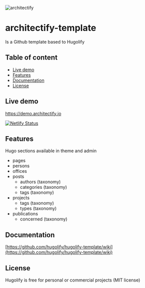 ![architectify](https://user-images.githubusercontent.com/4457294/220885384-8a73d9d4-09fe-4f49-b0d8-6b62e31ad211.png)


# architectify-template

Is a Github template based to Hugolify

## Table of content
- [Live demo](#live-demo)
- [Features](#features)
- [Documentation](#documentation)
- [License](#license)

## Live demo
https://demo.architectify.io

[![Netlify Status](https://api.netlify.com/api/v1/badges/1cdfe84f-6c8a-4bd3-ba7d-2b927e25eaa3/deploy-status)](https://app.netlify.com/sites/architectify-demo/deploys)

## Features
Hugo sections available in theme and admin

* pages
* persons
* offices
* posts
  * authors (taxonomy)
  * categories (taxonomy)
  * tags (taxonomy)
* projects
  * tags (taxonomy)
  * types (taxonomy)
* publications
  * concerned (taxonomy)

## Documentation
[https://github.com/hugolify/hugolify-template/wiki](https://github.com/hugolify/hugolify-template/wiki)

## License
Hugolify is free for personal or commercial projects (MIT license)
